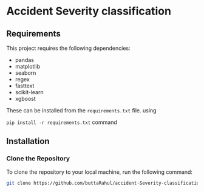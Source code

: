# Accident Severity classification



## Requirements

This project requires the following dependencies:

- pandas
- matplotlib
- seaborn
- regex
- fasttext
- scikit-learn
- xgboost

These can be installed from the `requirements.txt` file.
using 

`pip install -r requirements.txt` command

## Installation

### Clone the Repository

To clone the repository to your local machine, run the following command:

```bash
git clone https://github.com/buttaRahul/accident-Severity-classification.git
